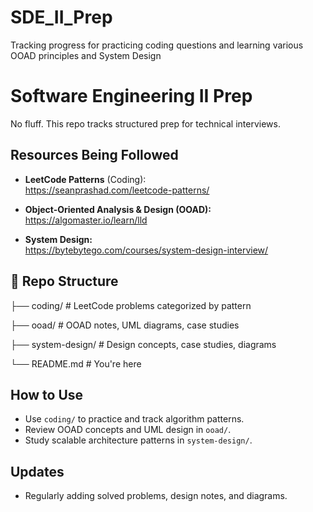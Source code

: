 # SDE_II_Prep
Tracking progress for practicing coding questions and learning various OOAD principles and System Design

# Software Engineering II Prep

No fluff. This repo tracks structured prep for technical interviews.

##  Resources Being Followed

- **LeetCode Patterns** (Coding):  
  https://seanprashad.com/leetcode-patterns/

- **Object-Oriented Analysis & Design (OOAD):**  
  https://algomaster.io/learn/lld

- **System Design:**  
  https://bytebytego.com/courses/system-design-interview/

## 📁 Repo Structure


├── coding/ # LeetCode problems categorized by pattern

├── ooad/ # OOAD notes, UML diagrams, case studies

├── system-design/ # Design concepts, case studies, diagrams

└── README.md # You're here


##  How to Use

- Use `coding/` to practice and track algorithm patterns.
- Review OOAD concepts and UML design in `ooad/`.
- Study scalable architecture patterns in `system-design/`.

## Updates

- Regularly adding solved problems, design notes, and diagrams.
